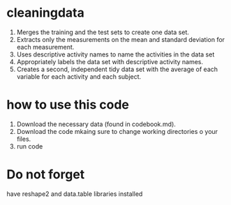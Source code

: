 # cleaningdata


1. Merges the training and the test sets to create one data set.
2. Extracts only the measurements on the mean and standard deviation for each measurement.
3. Uses descriptive activity names to name the activities in the data set
4. Appropriately labels the data set with descriptive activity names.
5. Creates a second, independent tidy data set with the average of each variable for each activity and each subject.

# how to use this code
1. Download the necessary data (found in codebook.md).
2. Download the code mkaing sure to change working directories o your files.
3. run code

# Do not forget
have reshape2 and data.table libraries installed
